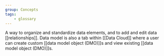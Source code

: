 ```yaml
---
group: Concepts
tags:
    - glossary
---
```

A way to organize and standardize data elements, and to add and edit data [[relationships]]. Data model is also a tab within [[Data Cloud]] where a user can create custom [[data model object (DMO)]]s and view existing [[data model object (DMO)]]s.